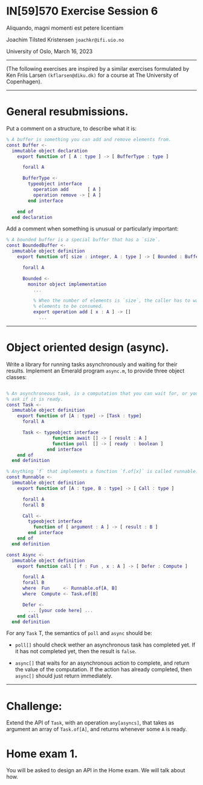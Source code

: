 

# IN[59]570 Exercise Session 6

Aliquando, magni momenti est petere licentiam

Joachim Tilsted Kristensen
`joachkr@ifi.uio.no`

University of Oslo,
March 16, 2023

---

(The following exercises are inspired by a similar exercises formulated by
Ken Friis Larsen `(kflarsen@diku.dk)` for a course at The University of
Copenhagen).

---

# General resubmissions.

Put a comment on a structure, to describe what it is:

```matlab
% A buffer is something you can add and remove elements from.
const Buffer <-
  immutable object declaration
    export function of [ A : type ] -> [ BufferType : type ]

      forall A

      BufferType <-
        typeobject interface
          operation add       [ A ]
          operation remove -> [ A ]
        end interface

    end of
  end declaration
```

Add a comment when something is unusual or particularly important:

```matlab
% A bounded buffer is a special buffer that has a `size`.
const BoundedBuffer <-
  immutable object definition
    export function of[ size : integer, A : type ] -> [ Bounded : Buffer.of[A] ]

      forall A

      Bounded <-
        monitor object implementation
          ...

          % When the number of elements is `size`, the caller has to wait for
          % elements to be consumed.
          export operation add [ x : A ] -> []
            ...
```

---

# Object oriented design (async).

Write a library for running tasks asynchronously and waiting for their
results. Implement an Emerald program `async.m`, to provide three object
classes:

```matlab

% An asynchroneous task, is a computation that you can wait for, or you can
% ask if it is ready.
const Task <-
  immutable object definition
    export function of [A : type] -> [Task : type]
      forall A

      Task <- typeobject interface
                 function await [] -> [ result : A ]
                 function poll  [] -> [ ready  : boolean ]
               end interface
    end of
  end definition

% Anything `f` that implements a function `f.of[x]` is called runnable.
const Runnable <-
  immutable object definition
    export function of [A : type, B : type] -> [ Call : type ]

      forall A
      forall B

      Call <-
        typeobject interface
          function of [ argument : A ] -> [ result : B ]
        end interface
    end of
  end definition

const Async <-
  immutable object definition
    export function call [ f : Fun , x : A ] -> [ Defer : Compute ]

      forall A
      forall B
      where  Fun     <- Runnable.of[A, B]
      where  Compute <- Task.of[B]

      Defer <-
        ... [your code here] ...
    end call
  end definition

```

For any `Task` T, the semantics of `poll` and `async` should be:

  * `poll[]` should check wether an asynchronous task has completed
    yet. If it has not completed yet, then the result is `false`.

  * `async[]` that waits for an asynchronous action to complete, and return
    the value of the computation. If the action has already completed, then
    `async[]` should just return immediately.

---

# Challenge:

Extend the API of `Task`, with an operation `any[asyncs]`, that takes
as argument an array of `Task.of[A]`, and returns whenever some `A` is
ready.

# Home exam 1.

You will be asked to design an API in the Home exam. We will talk about how.

